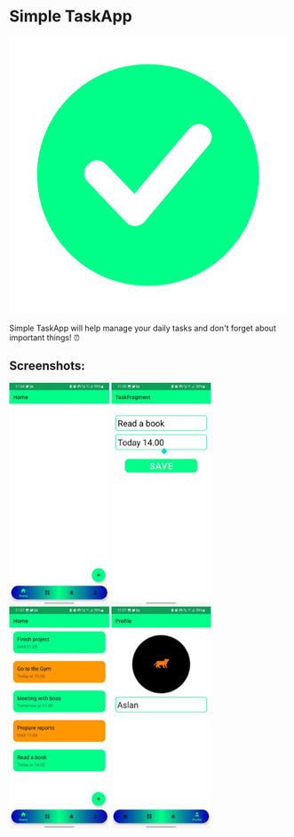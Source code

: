 # Simple TaskApp
![alt text](https://github.com/aslanaj/TaskApp/blob/master/Images/TaskAppLogo.png)

Simple TaskApp will help manage your daily tasks and don't forget about important things! ⏰
## Screenshots:

<img src="/Images/photo_2023-04-01_21-08-41.jpg" height="400px"/> <img src="/Images/photo_2023-04-01_21-09-54.jpg" height="400px"/>
<img src="/Images/photo_2023-04-01_21-08-42.jpg" height="400px"/> <img src="/Images/photo_2023-04-01_21-08-42%20(2).jpg" height="400px"/>
